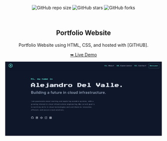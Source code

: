 <div align="center">

![GitHub repo size](https://img.shields.io/github/repo-size/Alejandro906/Portfolio-Website)
![GitHub stars](https://img.shields.io/github/stars/Alejandro906/Portfolio-Website?style=social)
![GitHub forks](https://img.shields.io/github/forks/Alejandro906/Portfolio-Website?style=social)

<br />

## Portfolio Website

Portfolio Website using HTML, CSS, and hosted with [GITHUB].

[➥ Live Demo](<https://alejandro906.github.io/Portfolio-Website/>)

![Your Image Description](static/demo-photo.png)

</div>
